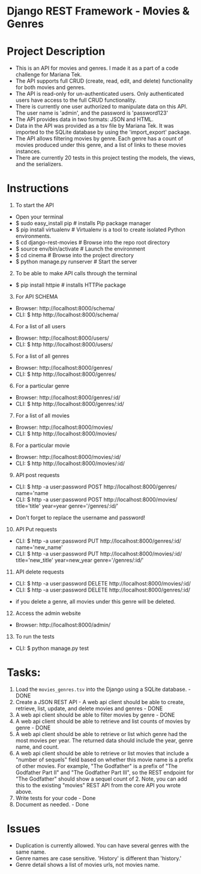 # Django REST Framework - Movies & Genres

# Project Description
- This is an API for movies and genres. I made it as a part of a code challenge for Mariana Tek.
- The API supports full CRUD (create, read, edit, and delete) functionality for both movies and genres.
- The API is read-only for un-authenticated users. Only authenticated users have access to the full CRUD functionality.
- There is currently one user authorized to manipulate data on this API. The user name is 'admin', and the password is 'password123'
- The API provides data in two formats: JSON and HTML.
- Data in the API was provided as a tsv file by Mariana Tek. It was imported to the SQLite database by using the 'import_export' package.
- The API allows filtering movies by genre. Each genre has a count of movies produced under this genre, and a list of links to these movies instances.
- There are currently 20 tests in this project testing the models, the views, and the serializers.

# Instructions
1. To start the API
  - Open your terminal
  - $ sudo easy_install pip         # installs Pip package manager
  - $ pip install virtualenv				# Virtualenv is a tool to create isolated Python environments.
  - $ cd django-rest-movies         # Browse into the repo root directory
  - $ source env/bin/activate       # Launch the environment
  - $ cd cinema                     # Browse into the project directory
  - $ python manage.py runserver    # Start the server
2. To be able to make API calls through the terminal
  - $ pip install httpie            # installs HTTPie package
3. For API SCHEMA
  - Browser: http://localhost:8000/schema/
  - CLI: $ http http://localhost:8000/schema/
4. For a list of all users
  - Browser: http://localhost:8000/users/
  - CLI: $ http http://localhost:8000/users/
5. For a list of all genres
  - Browser: http://localhost:8000/genres/
  - CLI: $ http http://localhost:8000/genres/
6. For a particular genre
  - Browser: http://localhost:8000/genres/:id/
  - CLI: $ http http://localhost:8000/genres/:id/
7. For a list of all movies
  - Browser: http://localhost:8000/movies/
  - CLI: $ http http://localhost:8000/movies/
8. For a particular movie
  - Browser: http://localhost:8000/movies/:id/
  - CLI: $ http http://localhost:8000/movies/:id/
9. API post requests
  - CLI: $ http -a user:password POST http://localhost:8000/genres/ name='name
  - CLI: $ http -a user:password POST http://localhost:8000/movies/ title='title' year=year genre='/genres/:id/'
* Don't forget to replace the username and password!
10. API Put requests
  - CLI: $ http -a user:password PUT http://localhost:8000/genres/:id/ name='new_name'
  - CLI: $ http -a user:password PUT http://localhost:8000/movies/:id/ title='new_title' year=new_year genre='/genres/:id/'
11. API delete requests
  - CLI: $ http -a user:password DELETE http://localhost:8000/movies/:id/
  - CLI: $ http -a user:password DELETE http://localhost:8000/genres/:id/
* if you delete a genre, all movies under this genre will be deleted.
12. Access the admin website
  - Browser: http://localhost:8000/admin/
13. To run the tests
  - CLI: $ python manage.py test

# Tasks:
1. Load the `movies_genres.tsv` into the Django using a SQLite database. - DONE
2. Create a JSON REST API  - A web api client should be able to create, retrieve, list, update, and delete movies and genres - DONE
3. A web api client should be able to filter movies by genre - DONE
4. A web api client should be able to retrieve and list counts of movies by genre - DONE
5. A web api client should be able to retrieve or list which genre had the most movies per year.  The returned data should include the year, genre name, and count.
6. A web api client should be able to retrieve or list movies that include a "number of sequels" field based on whether this movie name is a prefix of other movies.  For example, "The Godfather" is a prefix of "The Godfather Part II" and "The Godfather Part III", so the REST endpoint for "The Godfather" should show a sequel count of 2.  Note, you can add this to the existing "movies" REST API from the core API you wrote above.
7. Write tests for your code - Done
8. Document as needed. - Done

# Issues
  - Duplication is currently allowed. You can have several genres with the same name.
  - Genre names are case sensitive. 'History' is different than 'history.'
  - Genre detail shows a list of movies urls, not movies name.
